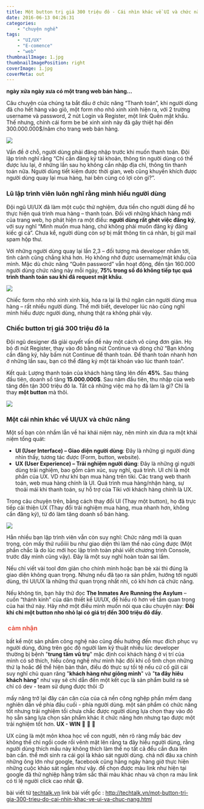 ```yaml
---
title: Một button trị giá 300 triệu đô - Cái nhìn khác về UI và chức năng
date: 2016-06-13 04:26:31
categories: 
	- "chuyện nghề"
tags:
	- "UI/UX"
	- "E-comence"
	- "web"
thumbnailImage: 1.jpg 
thumbnailImagePosition: right
coverImage: 1.jpg
coverMeta: out
---
```


 **ngày xửa ngày xưa có một trang web bán hàng...**
 
Câu chuyện của chúng ta bắt đầu ở chức năng “Thanh toán”, khi người dùng đã cho hết hàng vào giỏ, một form nho nhỏ xinh xinh hiện ra, với 2 trường username và password, 2 nút Login và Register, một link Quên mật khẩu. Thế nhưng, chính cái form be bé xinh xinh này đã gây thiệt hại đến 300.000.000$/năm cho trang web bán hàng.
<!--more-->

![ ](2.jpg)

Vấn đề ở chỗ, người dùng phải đăng nhập trước khi muốn thanh toán. Đội lập trình nghĩ rằng “Chỉ cần đăng ký tài khoản, thông tin người dùng có thể được lưu lại, ở những lần sau họ không cần nhập địa chỉ, thông tin thanh toán nữa. Người dùng tiết kiệm được thời gian, web cũng khuyến khích được người dùng quay lại mua hàng, hai bên cùng có lợi còn gì?”.


### Lũ lập trình viên luôn nghĩ rằng mình hiểu người dùng

Đội ngũ UI/UX đã làm một cuộc thử nghiệm, đưa tiền cho người dùng để họ thực hiện quá trình mua hàng – thanh toán. Đối với những khách hàng mới của trang web, họ phát hiện ra một điều: **người dùng rất ghét việc đăng ký**, với suy nghĩ “Mình muốn mua hàng, chứ không phải muốn đăng ký đăng kiếc gì cả”. Chưa kể, người dùng còn sợ bị mất thông tin cá nhân, bị gửi mail spam hộp thư.

Với những người dùng quay lại lần 2,3 – đối tượng mà developer nhắm tới, tình cảnh cũng chẳng khá hơn. Họ không nhớ được username/mật khẩu của mình. Mặc dù chức năng “Quên password” vẫn hoạt động, đến tận 160.000 người dùng chức năng này mỗi ngày, **75% trong số đó không tiếp tục quá trình thanh toán sau khi đã request mật khẩu**.

![ ](3.jpg)

Chiếc form nho nhỏ xinh xinh kia, hóa ra lại là thứ ngăn cản người dùng mua hàng – rất nhiều người dùng. Thế mới biết, developer lúc nào cũng nghĩ mình hiểu được người dùng, nhưng thật ra không phải vậy.

### Chiếc button trị giá 300 triệu đô la

Đội ngũ designer đã giải quyết vấn đề này một cách vô cùng đơn giản. Họ bỏ đi nút Register, thay vào đó bằng nút Continue và dòng chữ “Bạn không cần đăng ký, hãy bấm nút Continue để thanh toán. Để thanh toán nhanh hơn ở những lần sau, bạn có thể đăng ký một tài khoản vào lúc thanh toán”.

Kết quả: Lượng thanh toán của khách hàng tăng lên đến **45%**. Sau tháng đầu tiên, doanh số tăng **15.000.000$**. Sau năm đầu tiên, thu nhập của web tăng đến tận 300 triệu đô la. Tất cả những việc mà họ đã làm là gì? Chỉ là thay **một button** mà thôi.

![ ](4.jpg)

### Một cái nhìn khác về UI/UX và chức năng

Một số bạn còn nhầm lẫn về hai khái niệm này, nên mình xin đưa ra một khái niệm tổng quát:

- **UI (User Interface) – Giao diện người dùng**: Đây là những gì người dùng nhìn thấy, tương tác được (Form, button, website).
- **UX (User Experience) – Trải nghiệm người dùng**: Đây là những gì người dùng trải nghiệm, bao gồm cảm xúc, suy nghĩ, quá trình. UI chỉ là một phần của UX. VD như khi bạn mua hàng trên tiki. Các trang web thanh toán, web mua hàng chính là UI. Quá trình mua hàng/nhận hàng, sự thoải mái khi thanh toán, sự hỗ trợ của Tiki với khách hàng chính là UX.

Trong câu chuyện trên, bằng cách thay đổi UI (Thay một button), họ đã trực tiếp cải thiện UX (Thay đổi trải nghiệm mua hàng, mua nhanh hơn, không cần đăng ký), từ đó làm tăng doanh số bán hàng.

![ ](5.jpg)

Hẳn nhiều bạn lập trình viên vẫn còn suy nghĩ: Chức năng mới là quan trọng, còn mấy thứ ruồiiii bu như giao diện thì làm thế nào cũng được (Một phần chắc là do lúc mới học lập trình toàn phải viết chương trình Console, trước đây mình cũng vậy). Đây là một suy nghĩ hoàn toàn sai lầm.

Nếu chỉ viết vài tool đơn giản cho chính mình hoặc bạn bè xài thì đúng là giao diện không quan trọng. Nhưng nếu đã tạo ra sản phẩm, hướng tới người dùng, thì UI/UX là những thứ quan trọng nhất nhì, có khi hơn cả chức năng.

Nếu không tin, bạn hãy thử đọc **The Inmates Are Running the Asylum** – cuốn “thánh kinh” của dân thiết kế UI/UX, để hiểu rõ hơn về tầm quan trọng của hai thứ này. Hãy nhớ một điều mình muốn nói qua câu chuyện này: **Đôi khi chỉ một button nho nhỏ lại có giá trị đến 300 triệu đô đấy**.

<h3 style="color:  #e74c3c"><i class="fa fa-heart"></i>&nbsp;cảm nhận</h3>

bất kể một sản phẩm công nghệ nào cũng đều hướng đến mục đích phục vụ người dùng, đứng trên góc độ người làm kỹ thuật nhiều lúc developer thường bị bệnh "**trung tâm vũ trụ**" mặc định coi khách hàng ở vị trí của mình có sở thích, hiểu công nghệ như mình hặc đôi khi cố tình chọn những thứ lạ hoắc để thể hiện bản thân, điều đó thực sự tồi tệ nếu cứ cố gữi cái suy nghĩ chủ quan răng "**khách hàng như giông mình**" và "**ta đây hiêu khách hàng**" như vạy sẽ chỉ dẫn đến một kết cục là sản phẩm build ra sẻ chỉ có dev - team sử dụng được thôi :D

mấy năng trở lại đây cán cân của của cả nền công nghệp phần mềm dang nghiên dần về phía đầu cuối - phía người dùng. một sản phẩm có chức năng tốt nhưng trải nghiệm tồi  chưa chắc được người dùng lựa chọn thay vào đó họ sẵn sàng lựa chọn sản phẩm khác ít chức năng hơn nhưng tạo được một trải nghiệm tốt hơn. **UX - WIN** :cherry_blossom: :sunflower: :bouquet:

UX cũng là một môn khoa học về con người, nên rõ ràng mấy bác dev không thể chỉ ngồi code rồi vênh mặt lên rằng ta đây hiểu người dùng, rằng người dùng thích mầu này không thích làm thế nọ tất cả đểu cần đưa lên bàn cần. thể mới sinh ra cái gọi là khảo sát người dùng. chả nới đâu xa chính những ông lớn như google, facebook cũng hằng ngày hàng giờ  thực hiện những cuộc khảo sát ngầm như vậy. để chọn được màu link như hiện tại google đã thử nghiệp hằng trăm sắc thái màu khác nhau và chọn ra màu link có tỉ lệ người click cao nhất :mask:. 
 
 
bài viết từ [techtalk.vn](http://techtalk.vn) 
link bài viết gốc : http://techtalk.vn/mot-button-tri-gia-300-trieu-do-cai-nhin-khac-ve-ui-va-chuc-nang.html